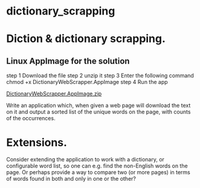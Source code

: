 # dictionary_scrapping

# Diction & dictionary scrapping.

## Linux AppImage for the solution
step 1 Download the file
step 2 unzip it
step 3 Enter the following command
      chmod +x DictionaryWebScrapper.AppImage
step 4 Run the app


[DictionaryWebScrapper.AppImage.zip](https://github.com/Genialngash/dictionary-scrapping/files/7921379/DictionaryWebScrapper.AppImage.zip)


Write an application which, when given a web page will download the text on it and output a sorted list of the unique words on the page, with counts of the occurrences.

# Extensions.

Consider extending the application to work with a dictionary, or configurable word list, so one can e.g. find the non-English words on the page. Or perhaps provide a way to compare two (or more pages) in terms of words found in both and only in one or the other?



